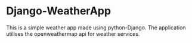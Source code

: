 # Django-WeatherApp
This is a simple weather app made using python-Django. The application utilises the openweathermap api for weather services. 
